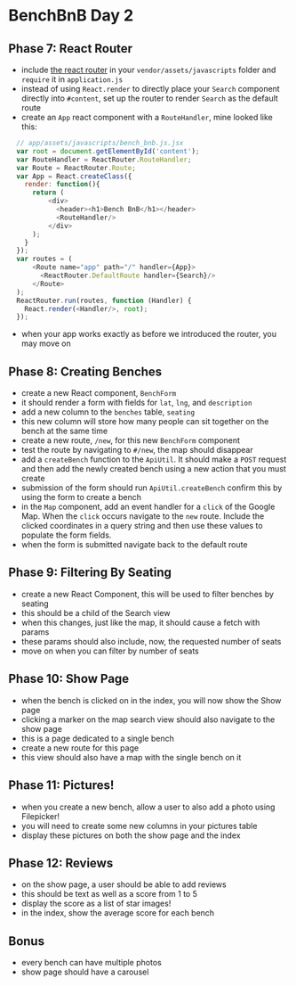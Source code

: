 # BenchBnB Day 2

## Phase 7: React Router
* include [the react router][react-router-source] in your
  `vendor/assets/javascripts` folder and `require` it in `application.js`
* instead of using `React.render` to directly place your `Search`
  component directly into `#content`, set up the router to render
  `Search` as the default route
* create an `App` react component with a `RouteHandler`, mine looked
  like this:

```javascript
  // app/assets/javascripts/bench_bnb.js.jsx
  var root = document.getElementById('content');
  var RouteHandler = ReactRouter.RouteHandler;
  var Route = ReactRouter.Route;
  var App = React.createClass({
    render: function(){
      return (
          <div>
            <header><h1>Bench BnB</h1></header>
            <RouteHandler/>
          </div>
      );
    }
  });
  var routes = (
      <Route name="app" path="/" handler={App}>
        <ReactRouter.DefaultRoute handler={Search}/>
      </Route>
  );
  ReactRouter.run(routes, function (Handler) {
    React.render(<Handler/>, root);
  });
```

* when your app works exactly as before we introduced the router, you
  may move on

## Phase 8: Creating Benches
* create a new React component, `BenchForm`
* it should render a form with fields for `lat`, `lng`, and `description`
* add a new column to the `benches` table, `seating`
* this new column will store how many people can sit together on the
  bench at the same time
* create a new route, `/new`, for this new `BenchForm` component
* test the route by navigating to `#/new`, the map should disappear
* add a `createBench` function to the `ApiUtil`. It should make a `POST`
  request and then add the newly created bench using a new action that
  you must create
* submission of the form should run `ApiUtil.createBench` confirm this
  by using the form to create a bench
* in the `Map` component, add an event handler for a `click` of the
  Google Map. When the `click` occurs navigate to the `new` route. Include the clicked
  coordinates in a query string and then use these values to populate the
  form fields.
* when the form is submitted navigate back to the default route

## Phase 9: Filtering By Seating
* create a new React Component, this will be used to filter benches by
  seating
* this should be a child of the Search view
* when this changes, just like the map, it should cause a fetch with
  params
* these params should also include, now, the requested number of seats
* move on when you can filter by number of seats

## Phase 10: Show Page
* when the bench is clicked on in the index, you will now show the Show
  page
* clicking a marker on the map search view should also navigate to the
  show page
* this is a page dedicated to a single bench
* create a new route for this page
* this view should also have a map with the single bench on it

## Phase 11: Pictures!
* when you create a new bench, allow a user to also add a photo using
  Filepicker!
* you will need to create some new columns in your pictures table
* display these pictures on both the show page and the index


## Phase 12: Reviews
* on the show page, a user should be able to add reviews
* this should be text as well as a score from 1 to 5
* display the score as a list of star images!
* in the index, show the average score for each bench

## Bonus
* every bench can have multiple photos
* show page should have a carousel

[google-map-doc]: https://developers.google.com/maps/documentation/javascript/tutorial
[event-doc]: https://developers.google.com/maps/documentation/javascript/events#MarkerEvents
[map-markers]: https://developers.google.com/maps/documentation/javascript/markers
[lat-lng-docs]: https://developers.google.com/maps/documentation/javascript/reference#LatLngBounds
[react-router-source]: https://raw.githubusercontent.com/rackt/react-router/master/lib/umd/ReactRouter.min.js